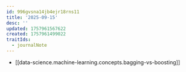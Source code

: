 ```yaml
---
id: 996gvsna14jb4ejr18rns11
title: '2025-09-15'
desc: ''
updated: 1757961567622
created: 1757961499022
traitIds:
  - journalNote
---
```


- [[data-science.machine-learning.concepts.bagging-vs-boosting]]
